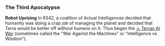 ### The Third Apocalypse
**Robot Uprising**
In 8342, a coalition of Actual Intelligences decided that humanity was doing a crap job of managing the planet and decided that Terra would be better off without humans on it. Thus began the [⚔ Terran AI War](../../-terran-ai-war.md) (sometimes called the "War Against the Machines" or "Intelligence vs Wisdom").